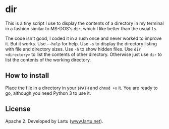 # dir

This is a tiny script I use to display the contents of a directory in my terminal in a fashion similar to MS-DOS's `dir`, which
I like better than the usual `ls`.

The code isn't good, I coded it in a rush once and never worked to improve it. But it works. Use `--help` for help. Use `-s` to
display the directory listing with file and directory sizes. Use `-h` to show hidden files. Use `dir <directory>` to list the contents of other directory. Otherwise just use `dir` to list the contents of the working directory.

## How to install

Place the file in a directory in your `$PATH` and `chmod +x` it. You are ready to go, although you need Python 3 to use it.

## License

Apache 2. Developed by Lartu (www.lartu.net).